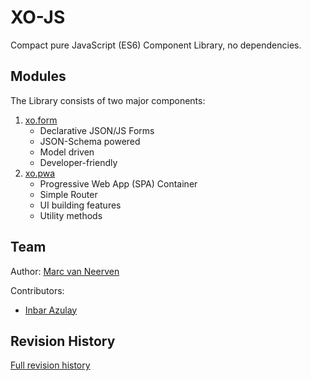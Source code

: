 # XO-JS

Compact pure JavaScript (ES6) Component Library, no dependencies.

## Modules

The Library consists of two major components:
1. [xo.form](./md/ExoForm-README.md)
   - Declarative JSON/JS Forms
   - JSON-Schema powered
   - Model driven
   - Developer-friendly
2. [xo.pwa](./md/pwa-README.md) 
   - Progressive Web App (SPA) Container
   - Simple Router
   - UI building features
   - Utility methods


## Team

Author: [Marc van Neerven](https://www.linkedin.com/in/mvneerven/)

Contributors:
- [Inbar Azulay](https://www.linkedin.com/in/inbar-azulay/)


## Revision History

[Full revision history](./md/REVISIONS.md)